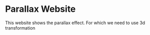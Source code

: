 # Parallax Website
 This website shows the parallax effect. For which we need to use 3d transformation
